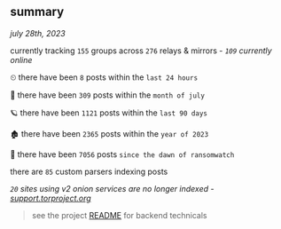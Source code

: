 
## summary
_july 28th, 2023_

currently tracking `155` groups across `276` relays & mirrors - _`109` currently online_

⏲ there have been `8` posts within the `last 24 hours`

🦈 there have been `309` posts within the `month of july`

🪐 there have been `1121` posts within the `last 90 days`

🏚 there have been `2365` posts within the `year of 2023`

🦕 there have been `7056` posts `since the dawn of ransomwatch`

there are `85` custom parsers indexing posts

_`20` sites using v2 onion services are no longer indexed - [support.torproject.org](https://support.torproject.org/onionservices/v2-deprecation/)_

> see the project [README](https://github.com/joshhighet/ransomwatch#ransomwatch--) for backend technicals
